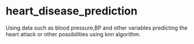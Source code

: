 # heart_disease_prediction
Using data such as blood pressure,BP and other variables predicting the heart attack or other possibilities using knn algorithm.
